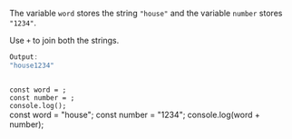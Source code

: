 The variable `word` stores
the string `"house"` and
the variable `number` stores `"1234"`.

Use `+` to join both the strings.

```js
Output:
"house1234"
```
<codeblock language="javascript" type="exercise" testMode="fixedInput">
<code>
const word = ;
const number = ;
console.log();
</code>

<solution>
const word = "house";
const number = "1234";
console.log(word + number);
</solution>
</codeblock>
